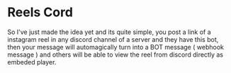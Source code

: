 # Reels Cord

So I've just made the idea yet and its quite simple, you post a link of a instagram reel in any discord channel of a server and they have this bot, then your message will automagically turn into a BOT message ( webhook message ) and others will be able to view the reel from discord directly as embeded player.